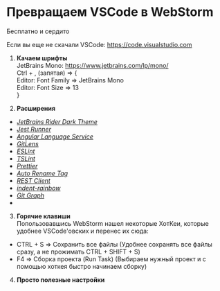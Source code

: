 # Превращаем VSCode в WebStorm  
Бесплатно и сердито

Если вы еще не скачали VSCode: https://code.visualstudio.com

1) **Качаем шрифты**  
JetBrains Mono: https://www.jetbrains.com/lp/mono/  
Ctrl + , (запятая) => {  
Editor: Font Family => JetBrains Mono  
Editor: Font Size  => 13  
}  

2) **Расширения**
 - [_JetBrains Rider Dark Theme_](https://marketplace.visualstudio.com/items?itemName=EdwinSulaiman.jetbrains-rider-dark-theme)
 - [_Jest Runner_](https://marketplace.visualstudio.com/items?itemName=firsttris.vscode-jest-runner)
 - [_Angular Language Service_](https://marketplace.visualstudio.com/items?itemName=Angular.ng-template)
 - [_GitLens_](https://marketplace.visualstudio.com/items?itemName=eamodio.gitlens)
 - [_ESLint_](https://marketplace.visualstudio.com/items?itemName=dbaeumer.vscode-eslint)
 - [_TSLint_](https://marketplace.visualstudio.com/items?itemName=ms-vscode.vscode-typescript-tslint-plugin)
 - [_Prettier_](https://marketplace.visualstudio.com/items?itemName=esbenp.prettier-vscode)
 - [_Auto Rename Tag_](https://marketplace.visualstudio.com/items?itemName=formulahendry.auto-rename-tag)
 - [_REST Client_](https://marketplace.visualstudio.com/items?itemName=humao.rest-client)
 - [_indent-rainbow_](https://marketplace.visualstudio.com/items?itemName=oderwat.indent-rainbow)
 - [_Git Graph_](https://marketplace.visualstudio.com/items?itemName=mhutchie.git-graph)
- 

3) **Горячие клавиши**  
Попользовавшись WebStorm нашел некоторые ХотКеи, которые удобнее VSCode'овских и перенес их сюда:
- CTRL + S => Сохранить все файлы (Удобнее сохранять все файлы сразу, а не прожимать CTRL + SHIFT + S)
- F4 => Сборка проекта (Run Task) (Выбираем нужный проект и с помощью хоткея быстро начинаем сборку)

4) **Просто полезные настройки**

